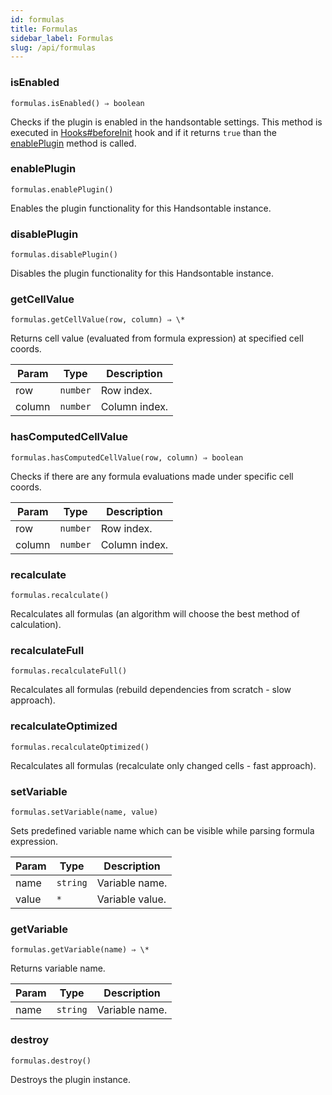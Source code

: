 ```yaml
---
id: formulas
title: Formulas
sidebar_label: Formulas
slug: /api/formulas
---
```

### isEnabled
`formulas.isEnabled() ⇒ boolean`

Checks if the plugin is enabled in the handsontable settings. This method is executed in [Hooks#beforeInit](Hooks#beforeInit)
hook and if it returns `true` than the [enablePlugin](#Formulas+enablePlugin) method is called.



### enablePlugin
`formulas.enablePlugin()`

Enables the plugin functionality for this Handsontable instance.



### disablePlugin
`formulas.disablePlugin()`

Disables the plugin functionality for this Handsontable instance.



### getCellValue
`formulas.getCellValue(row, column) ⇒ \*`

Returns cell value (evaluated from formula expression) at specified cell coords.


| Param | Type | Description |
| --- | --- | --- |
| row | <code>number</code> | Row index. |
| column | <code>number</code> | Column index. |



### hasComputedCellValue
`formulas.hasComputedCellValue(row, column) ⇒ boolean`

Checks if there are any formula evaluations made under specific cell coords.


| Param | Type | Description |
| --- | --- | --- |
| row | <code>number</code> | Row index. |
| column | <code>number</code> | Column index. |



### recalculate
`formulas.recalculate()`

Recalculates all formulas (an algorithm will choose the best method of calculation).



### recalculateFull
`formulas.recalculateFull()`

Recalculates all formulas (rebuild dependencies from scratch - slow approach).



### recalculateOptimized
`formulas.recalculateOptimized()`

Recalculates all formulas (recalculate only changed cells - fast approach).



### setVariable
`formulas.setVariable(name, value)`

Sets predefined variable name which can be visible while parsing formula expression.


| Param | Type | Description |
| --- | --- | --- |
| name | <code>string</code> | Variable name. |
| value | <code>\*</code> | Variable value. |



### getVariable
`formulas.getVariable(name) ⇒ \*`

Returns variable name.


| Param | Type | Description |
| --- | --- | --- |
| name | <code>string</code> | Variable name. |



### destroy
`formulas.destroy()`

Destroys the plugin instance.



